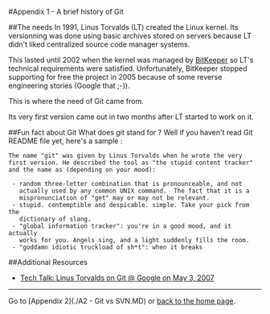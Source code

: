 #Appendix 1 - A brief history of Git

##The needs
In 1991, Linus Torvalds (LT) created the Linux kernel. Its versionning was done using basic archives stored on servers because LT didn't liked centralized source code manager systems.

This lasted until 2002 when the kernel was managed by [BitKeeper](https://en.wikipedia.org/wiki/BitKeeper) so LT's technical requirements were satisfied. Unfortunately, BitKeeper stopped supporting for free the project in 2005 because of some reverse engineering stories (Google that ;-)).

This is where the need of Git came from.

Its very first version came out in two months after LT started to work on it.

##Fun fact about Git
What does _git_ stand for ? Well if you haven't read Git README file yet, here's a sample :

```
The name "git" was given by Linus Torvalds when he wrote the very
first version. He described the tool as "the stupid content tracker"
and the name as (depending on your mood):

 - random three-letter combination that is pronounceable, and not
   actually used by any common UNIX command.  The fact that it is a
   mispronunciation of "get" may or may not be relevant.
 - stupid. contemptible and despicable. simple. Take your pick from the
   dictionary of slang.
 - "global information tracker": you're in a good mood, and it actually
   works for you. Angels sing, and a light suddenly fills the room.
 - "goddamn idiotic truckload of sh*t": when it breaks
 ```

##Additional Resources
 - [Tech Talk: Linus Torvalds on Git @ Google on May 3, 2007](https://www.youtube.com/watch?v=4XpnKHJAok8)

 ---

 Go to [Appendix 2](./A2 - Git vs SVN.MD) or [back to the home page](./README.MD).
